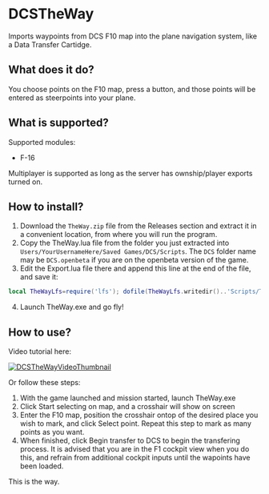 # DCSTheWay
Imports waypoints from DCS F10 map into the plane navigation system, like a Data Transfer Cartidge.

## What does it do?
You choose points on the F10 map, press a button, and those points will be entered as steerpoints into your plane.  

## What is supported?
Supported modules:
* F-16 
 
Multiplayer is supported as long as the server has ownship/player exports turned on.

## How to install?
1. Download the `TheWay.zip` file from the Releases section and extract it in a convenient location, from where you will run the program. 
2. Copy the TheWay.lua file from the folder you just extracted into `Users/YourUsernameHere/Saved Games/DCS/Scripts`. The `DCS` folder name may be `DCS.openbeta` if you are on the openbeta version of the game.
3. Edit the Export.lua file there and append this line at the end of the file, and save it:
  ```lua
  local TheWayLfs=require('lfs'); dofile(TheWayLfs.writedir()..'Scripts/TheWay.lua')
  ```
4. Launch TheWay.exe and go fly!

## How to use? 
Video tutorial here:

[![DCSTheWayVideoThumbnail](http://img.youtube.com/vi/0PHWXWClENQ/0.jpg)](http://www.youtube.com/watch?v=0PHWXWClENQ)

Or follow these steps:
1. With the game launched and mission started, launch TheWay.exe
2. Click Start selecting on map, and a crosshair will show on screen
3. Enter the F10 map, position the crosshair ontop of the desired place you wish to mark, and click Select point.
Repeat this step to mark as many points as you want.
4. When finished, click Begin transfer to DCS to begin the transfering process.
It is advised that you are in the F1 cockpit view when you do this, and refrain from additional cockpit inputs until the wapoints have been loaded.

This is the way.
